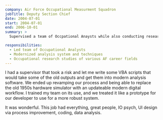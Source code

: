 ```yaml
---
company: Air Force Occupational Measurment Squadron
jobTitle: Deputy Section Chief
date: 2004-07-01
start: 2004-07-01
end: 2006-10-01
summary: >
  Supervised a team of Occpational Anaysts while also conducting research projects answering more specific questions raised by senior career field managers. This job also included developing and maintaining software to help streamline the analytical workflow for subordinates.

responsibilities:
  - Led team of Occupational Analysts
  - Modernized analysis system and techniques
  - Occupational research studies of various AF career fields
---
```


I had a supervisor that took a risk and let me write some VBA scripts that would take some of the old outputs and get them into modern analysis software. We ended up revamping our process and being able to replace the old 1950s hardware simulator with an updateable modern digital workflow. I trained my team on its use, and we treated it like a prototype for our developer to use for a more robust system.

It was wonderful. This job had everything, great people, IO psych, UI design via process improvement, coding, data analysis.
